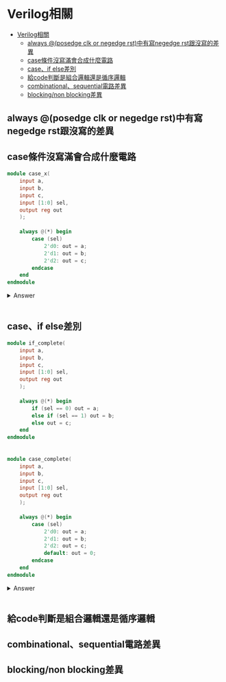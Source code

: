 # Verilog相關

- [Verilog相關](#verilog相關)
    - [always @(posedge clk or negedge rst)中有寫negedge rst跟沒寫的差異](#always-posedge-clk-or-negedge-rst中有寫negedge-rst跟沒寫的差異)
    - [case條件沒寫滿會合成什麼電路](#case條件沒寫滿會合成什麼電路)
    - [case、if else差別](#caseif-else差別)
    - [給code判斷是組合邏輯還是循序邏輯](#給code判斷是組合邏輯還是循序邏輯)
    - [combinational、sequential電路差異](#combinationalsequential電路差異)
    - [blocking/non blocking差異](#blockingnon-blocking差異)

## always @(posedge clk or negedge rst)中有寫negedge rst跟沒寫的差異


## case條件沒寫滿會合成什麼電路

```verilog
module case_x(
    input a,
    input b, 
    input c,
    input [1:0] sel, 
    output reg out
    );
    
    always @(*) begin
        case (sel)
            2'd0: out = a;
            2'd1: out = b;
            2'd2: out = c;
        endcase
    end
endmodule
```
<details>
    <summary>Answer</summary>
    <p>當條件沒有寫完整且出現沒有定義的條件時，輸出訊號會默認保持原樣，因此合成電路時會產生額外的記憶單元 Latch 及其控制訊號。</p>
    <img src="./img/case_x.png">
    <a href="#caseif-else差別">case條件寫完整的電路</a>
</details> <br>

## case、if else差別

```verilog
module if_complete(
    input a,
    input b, 
    input c,
    input [1:0] sel, 
    output reg out
    );
    
    always @(*) begin
        if (sel == 0) out = a;
        else if (sel == 1) out = b;
        else out = c;
    end
endmodule


module case_complete(
    input a,
    input b, 
    input c,
    input [1:0] sel, 
    output reg out
    );
    
    always @(*) begin
        case (sel)
            2'd0: out = a;
            2'd1: out = b;
            2'd2: out = c;
            default: out = 0;
        endcase
    end
endmodule
```
<details>
    <summary>Answer</summary>
    <p>case、if else 的差別在於 if else 具有階層性，條件寫得越上面的具有越高的優先權，因此會生成多個2對1多工器串接在一起；case 則不具有階層性，會直接生成一個多對1多工器。</p>
    <h3>if else: </h3>
    <img src="./img/if_complete.png">
    <h3>case: </h3>
    <img id="case_complete" src="./img/case_complete.png">
</details> <br>

## 給code判斷是組合邏輯還是循序邏輯


## combinational、sequential電路差異


## blocking/non blocking差異

